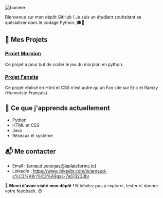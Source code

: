 
![baniere](https://github.com/senegas-arnaud/image/blob/main/baniere.png?raw=true)

Bienvenue sur mon dépôt GitHub ! Je suis un étudiant souhaitant se spécialiser dans le codage Python. 🎓🐍

## 🚀 Mes Projets 

###  [Projet Morpion](https://github.com/senegas-arnaud/MORPION/blob/main/Projet%20morpion.py)
Ce projet a pour but de coder le jeu du morpion en python.

###  [Projet Fansite](https://github.com/senegas-arnaud/FANSITE)
Ce projet réalisé en Html et CSS n'est autre qu'un Fan site sur Eric et Ramzy (Humoriste Français)

## 🌱 Ce que j'apprends actuellement

- Python 
- HTML et CSS
- Java
- Réseaux et système

## 📬 Me contacter

- Email : [arnaud.senegas@laplateforme.io]
- LinkedIn : https://www.linkedin.com/in/arnaud-s%C3%A9n%C3%A9gas-7a613233b/

🎉 **Merci d’avoir visité mon dépôt !** N'hésitez pas à explorer, tester et donner votre feedback. 😊
